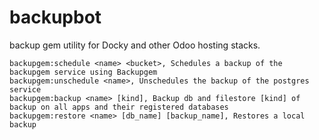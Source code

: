 # backupbot
backup gem utility for Docky and other Odoo hosting stacks.


    backupgem:schedule <name> <bucket>, Schedules a backup of the backupgem service using Backupgem
    backupgem:unschedule <name>, Unschedules the backup of the postgres service
    backupgem:backup <name> [kind], Backup db and filestore [kind] of backup on all apps and their registered databases
    backupgem:restore <name> [db_name] [backup_name], Restores a local backup


